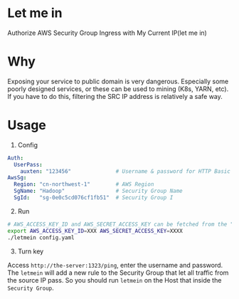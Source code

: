 # Let me in
Authorize AWS Security Group Ingress with My Current IP(let me in)

# Why
Exposing your service to public domain is very dangerous. 
Especially some poorly designed services, or these can be used to mining (K8s, YARN, etc). 
If you have to do this, filtering the SRC IP address is relatively a safe way.

# Usage

1. Config
   
```yaml
Auth:
  UserPass:
    auxten: "123456"              # Username & password for HTTP Basic Authentication
AwsSg:
  Region: "cn-northwest-1"        # AWS Region
  SgName: "Hadoop"                # Security Group Name
  SgId:   "sg-0e0c5cd076cf1fb51"  # Security Group I
```
2. Run

```bash
# AWS_ACCESS_KEY_ID and AWS_SECRET_ACCESS_KEY can be fetched from the "My security credentials"
export AWS_ACCESS_KEY_ID=XXX AWS_SECRET_ACCESS_KEY=XXXX 
./letmein config.yaml
```

3. Turn key

Access `http://the-server:1323/ping`, enter the username and password.
The `letmein` will add a new rule to the Security Group that let all traffic from the source IP pass.
So you should run `letmein` on the Host that inside the `Security Group`.
